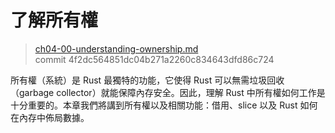 # 了解所有權

> [ch04-00-understanding-ownership.md](https://github.com/rust-lang/book/blob/master/second-edition/src/ch04-00-understanding-ownership.md)
> <br>
> commit 4f2dc564851dc04b271a2260c834643dfd86c724

所有權（系統）是 Rust 最獨特的功能，它使得 Rust 可以無需垃圾回收（garbage collector）就能保障內存安全。因此，理解 Rust 中所有權如何工作是十分重要的。本章我們將講到所有權以及相關功能：借用、slice 以及 Rust 如何在內存中佈局數據。